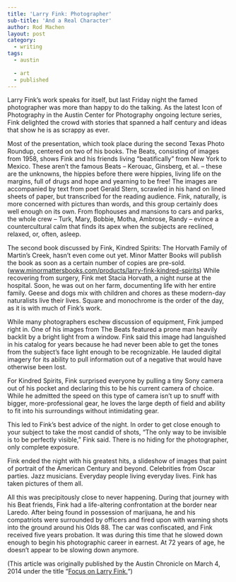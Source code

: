 ```yaml
---
title: 'Larry Fink: Photographer'
sub-title: 'And a Real Character'
author: Rod Machen
layout: post
category:
  - writing
tags:
  - austin
  
  - art
  - published
---
```

<p dir="ltr">
  <!-- <img class="alignright size-full wp-image-444" alt="Larry Fink" src="http://words.rodmachen.com/wp-content/uploads/2014/03/Larry-Fink.jpg" width="320" height="320" /> -->Larry Fink&#8217;s work speaks for itself, but last Friday night the famed photographer was more than happy to do the talking. As the latest Icon of Photography in the Austin Center for Photography ongoing lecture series, Fink delighted the crowd with stories that spanned a half century and ideas that show he is as scrappy as ever.<!--more-->
</p>

<p dir="ltr">
  Most of the presentation, which took place during the second Texas Photo Roundup, centered on two of his books. The Beats, consisting of images from 1958, shows Fink and his friends living &#8220;beatifically&#8221; from New York to Mexico. These aren&#8217;t the famous Beats – Kerouac, Ginsberg, et al. – these are the unknowns, the hippies before there were hippies, living life on the margins, full of drugs and hope and yearning to be free! The images are accompanied by text from poet Gerald Stern, scrawled in his hand on lined sheets of paper, but transcribed for the reading audience. Fink, naturally, is more concerned with pictures than words, and this group certainly does well enough on its own. From flophouses and mansions to cars and parks, the whole crew – Turk, Mary, Bobbie, Motha, Ambrose, Randy – evince a countercultural calm that finds its apex when the subjects are reclined, relaxed, or, often, asleep.
</p>

<p dir="ltr">
  The second book discussed by Fink, Kindred Spirits: The Horvath Family of Martin&#8217;s Creek, hasn&#8217;t even come out yet. Minor Matter Books will publish the book as soon as a certain number of copies are pre-sold. (<a href="www.minormattersbooks.com/products/larry-fink-kindred-spirits" target="_blank">www.minormattersbooks.com/products/larry-fink-kindred-spirits</a>) While recovering from surgery, Fink met Stacia Horvath, a night nurse at the hospital. Soon, he was out on her farm, documenting life with her entire family. Geese and dogs mix with children and chores as these modern-day naturalists live their lives. Square and monochrome is the order of the day, as it is with much of Fink&#8217;s work.
</p>

<p dir="ltr">
  While many photographers eschew discussion of equipment, Fink jumped right in. One of his images from The Beats featured a prone man heavily backlit by a bright light from a window. Fink said this image had languished in his catalog for years because he had never been able to get the tones from the subject&#8217;s face light enough to be recognizable. He lauded digital imagery for its ability to pull information out of a negative that would have otherwise been lost.
</p>

<p dir="ltr">
  For Kindred Spirits, Fink surprised everyone by pulling a tiny Sony camera out of his pocket and declaring this to be his current camera of choice. While he admitted the speed on this type of camera isn&#8217;t up to snuff with bigger, more-professional gear, he loves the large depth of field and ability to fit into his surroundings without intimidating gear.
</p>

<p dir="ltr">
  This led to Fink’s best advice of the night. In order to get close enough to your subject to take the most candid of shots, &#8220;The only way to be invisible is to be perfectly visible,&#8221; Fink said. There is no hiding for the photographer, only complete exposure.
</p>

<p dir="ltr">
  Fink ended the night with his greatest hits, a slideshow of images that paint of portrait of the American Century and beyond. Celebrities from Oscar parties. Jazz musicians. Everyday people living everyday lives. Fink has taken pictures of them all.
</p>

<p dir="ltr">
  All this was precipitously close to never happening. During that journey with his Beat friends, Fink had a life-altering confrontation at the border near Laredo. After being found in possession of marijuana, he and his compatriots were surrounded by officers and fired upon with warning shots into the ground around his Olds 88. The car was confiscated, and Fink received five years probation. It was during this time that he slowed down enough to begin his photographic career in earnest. At 72 years of age, he doesn&#8217;t appear to be slowing down anymore.
</p>

(This article was originally published by the Austin Chronicle on March 4, 2014 under the title &#8220;<a href="http://www.austinchronicle.com/daily/arts/2014-03-04/focus-on-larry-fink/" target="_blank">Focus on Larry Fink.</a>&#8220;)